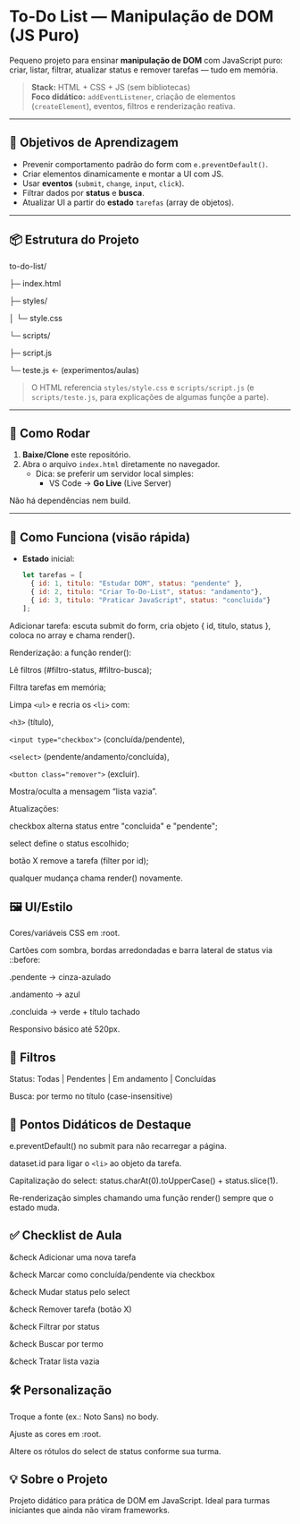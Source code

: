 # To-Do List — Manipulação de DOM (JS Puro)

Pequeno projeto para ensinar **manipulação de DOM** com JavaScript puro: criar, listar, filtrar, atualizar status e remover tarefas — tudo em memória.

> **Stack:** HTML + CSS + JS (sem bibliotecas)  
> **Foco didático:** `addEventListener`, criação de elementos (`createElement`), eventos, filtros e renderização reativa.

---

## 🎯 Objetivos de Aprendizagem

- Prevenir comportamento padrão do form com `e.preventDefault()`.
- Criar elementos dinamicamente e montar a UI com JS.
- Usar **eventos** (`submit`, `change`, `input`, `click`).
- Filtrar dados por **status** e **busca**.
- Atualizar UI a partir do **estado** `tarefas` (array de objetos).

---

## 📦 Estrutura do Projeto

to-do-list/

├─ index.html

├─ styles/

│ └─ style.css

└─ scripts/

├─ script.js

└─ teste.js ← (experimentos/aulas)

> O HTML referencia `styles/style.css` e `scripts/script.js` (e `scripts/teste.js`, para explicações de algumas funçõe a parte).

---

## 🚀 Como Rodar

1. **Baixe/Clone** este repositório.
2. Abra o arquivo `index.html` diretamente no navegador.
   - Dica: se preferir um servidor local simples:
     - VS Code → **Go Live** (Live Server)

Não há dependências nem build.

---

## 🧠 Como Funciona (visão rápida)

- **Estado** inicial:
  ```js
  let tarefas = [
    { id: 1, titulo: "Estudar DOM", status: "pendente" },
    { id: 2, titulo: "Criar To-Do-List", status: "andamento"},
    { id: 3, titulo: "Praticar JavaScript", status: "concluida"}
  ];

Adicionar tarefa: escuta submit do form, cria objeto { id, titulo, status }, coloca no array e chama render().

Renderização: a função render():

Lê filtros (#filtro-status, #filtro-busca);

Filtra tarefas em memória;

Limpa `<ul>` e recria os `<li>` com:

`<h3>` (título),

`<input type="checkbox">` (concluída/pendente),

`<select>` (pendente/andamento/concluída),

`<button class="remover">` (excluir).

Mostra/oculta a mensagem “lista vazia”.

Atualizações:

checkbox alterna status entre "concluida" e "pendente";

select define o status escolhido;

botão X remove a tarefa (filter por id);

qualquer mudança chama render() novamente.

## 🖼️ UI/Estilo

Cores/variáveis CSS em :root.

Cartões com sombra, bordas arredondadas e barra lateral de status via ::before:

.pendente → cinza-azulado

.andamento → azul

.concluida → verde + título tachado

Responsivo básico até 520px.

## 🔎 Filtros

Status: Todas | Pendentes | Em andamento | Concluídas

Busca: por termo no título (case-insensitive)

## 🧩 Pontos Didáticos de Destaque

e.preventDefault() no submit para não recarregar a página.

dataset.id para ligar o `<li>` ao objeto da tarefa.

Capitalização do select: status.charAt(0).toUpperCase() + status.slice(1).

Re-renderização simples chamando uma função render() sempre que o estado muda.

## ✅ Checklist de Aula

&check Adicionar uma nova tarefa

&check Marcar como concluída/pendente via checkbox

&check Mudar status pelo select

&check Remover tarefa (botão X)

&check Filtrar por status

&check Buscar por termo

&check Tratar lista vazia

## 🛠️ Personalização

Troque a fonte (ex.: Noto Sans) no body.

Ajuste as cores em :root.

Altere os rótulos do select de status conforme sua turma.

## 💡 Sobre o Projeto

Projeto didático para prática de DOM em JavaScript. Ideal para turmas iniciantes que ainda não viram frameworks.
